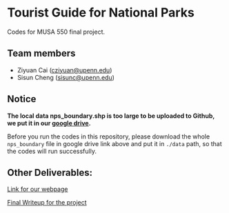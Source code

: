 # Tourist Guide for National Parks

Codes for MUSA 550 final project.

## Team members
 - Ziyuan Cai (cziyuan@upenn.edu)
 - Sisun Cheng (sisunc@upenn.edu)

## Notice

**The local data nps_boundary.shp is too large to be uploaded to Github, we put it in our [google drive](https://drive.google.com/drive/folders/1mqTyJ4aAmENtGJY1iB9itA1k2nhJmQKy?usp=sharing).**

Before you run the codes in this repository, please download the whole `nps_boundary` file in google drive link above and put it in `./data` path, so that the codes will run successfully.

## Other Deliverables:

[Link for our webpage](https://sscheng25.github.io/Tourist_Guide_for_National_Parks/)

[Final Writeup for the project](https://github.com/sscheng25/Tourist_Guide_for_National_Parks/blob/main/MUSA550_final_report_Cai_Cheng.pdf)

